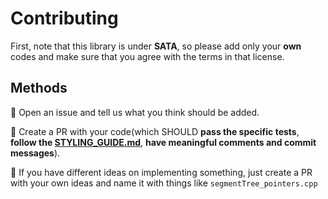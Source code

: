 # Contributing

First, note that this library is under **SATA**, so please add only your **own** codes and make sure that you agree with the terms in that license.

## Methods

:star2: Open an issue and tell us what you think should be added.

:star2: Create a PR with your code(which SHOULD **pass the specific tests**, **follow the [STYLING_GUIDE.md](STYLING_GUIDE.md)**, **have meaningful comments and commit messages**).

:star2: If you have different ideas on implementing something, just create a PR with your own ideas and name it with things like `segmentTree_pointers.cpp`
